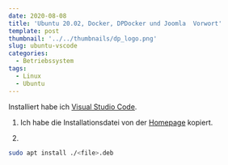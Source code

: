```yaml
---
date: 2020-08-08
title: 'Ubuntu 20.02, Docker, DPDocker und Joomla  Vorwort'
template: post
thumbnail: '../../thumbnails/dp_logo.png'
slug: ubuntu-vscode
categories:
  - Betriebssystem
tags:
  - Linux
  - Ubuntu
---
```


Installiert habe ich [Visual Studio Code](https://code.visualstudio.com/).

1. Ich habe die Installationsdatei von der [Homepage](https://code.visualstudio.com/docs/setup/linux) kopiert.

2.

```bash
sudo apt install ./<file>.deb
```
